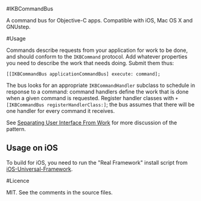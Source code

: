 #IKBCommandBus

A command bus for Objective-C apps. Compatible with iOS, Mac OS X and GNUstep.

#Usage

Commands describe requests from your application for work to be done, and should conform to the `IKBCommand` protocol. Add whatever properties you need to describe the work that needs doing. Submit them thus:

    [[IKBCommandBus applicationCommandBus] execute: command];

The bus looks for an appropriate `IKBCommandHandler` subclass to schedule in response to a command: command handlers define the work that is done when a given command is requested. Register handler classes with `+[IKBCommandBus registerHandlerClass:]`; the bus assumes that there will be one handler for every command it receives.

See [Separating User Interface From Work](http://blog.securemacprogramming.com/2013/06/separating-user-interface-from-work/) for more discussion of the pattern.

## Usage on iOS

To build for iOS, you need to run the "Real Framework" install script from [iOS-Universal-Framework](http://github.com/kstenerud/iOS-Universal-Framework).

#Licence

MIT. See the comments in the source files.